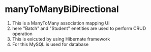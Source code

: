 # manyToManyBiDirectional

1. This is a ManyToMany association mapping UI
2. here "Batch" and "Student" enetities are used to perform CRUD operation
3. This is exicuted by using Hibernate framework
4. For this MySQL is used for database
